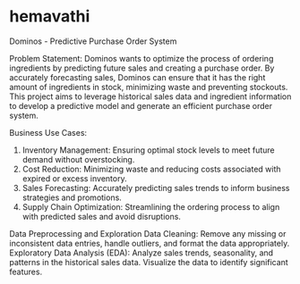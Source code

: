 # hemavathi
Dominos - Predictive Purchase Order System

Problem Statement:
Dominos wants to optimize the process of ordering ingredients by predicting future sales and creating a purchase order. By accurately forecasting sales, Dominos can ensure that it has the right amount of ingredients in stock, minimizing waste and preventing stockouts. This project aims to leverage historical sales data and ingredient information to develop a predictive model and generate an efficient purchase order system.

Business Use Cases:
1. Inventory Management: Ensuring optimal stock levels to meet future demand without overstocking.
2. Cost Reduction: Minimizing waste and reducing costs associated with expired or excess inventory.
3. Sales Forecasting: Accurately predicting sales trends to inform business strategies and promotions.
4. Supply Chain Optimization: Streamlining the ordering process to align with predicted sales and avoid disruptions.

Data Preprocessing and Exploration
Data Cleaning: Remove any missing or inconsistent data entries, handle outliers, and format the data appropriately.
Exploratory Data Analysis (EDA): Analyze sales trends, seasonality, and patterns in the historical sales data. Visualize the data to identify significant features.

